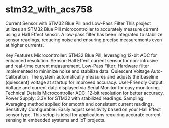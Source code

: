 # stm32_with_acs758
 
Current Sensor with STM32 Blue Pill and Low-Pass Filter
This project utilizes an STM32 Blue Pill microcontroller to accurately measure current using a Hall Effect sensor. A low-pass filter has been integrated to stabilize sensor readings, reducing noise and ensuring precise measurements even at higher currents.

Key Features
Microcontroller: STM32 Blue Pill, leveraging 12-bit ADC for enhanced resolution.
Sensor: Hall Effect current sensor for non-intrusive and real-time current measurement.
Low-Pass Filter: Hardware filter implemented to minimize noise and stabilize data.
Quiescent Voltage Auto-Calibration: The system automatically measures and adjusts the baseline (quiescent) voltage at startup for improved accuracy.
User-Friendly Output: Voltage and current data displayed via Serial Monitor for easy monitoring.
Technical Details
Microcontroller ADC: 12-bit resolution for better accuracy.
Power Supply: 3.3V for STM32 with stabilized readings.
Sampling: Averaging method applied for smooth and consistent current readings.
Sensitivity Configurable: Easily adjust sensitivity based on your Hall Effect sensor type.
This setup is ideal for applications requiring accurate current sensing in embedded systems and IoT projects.

